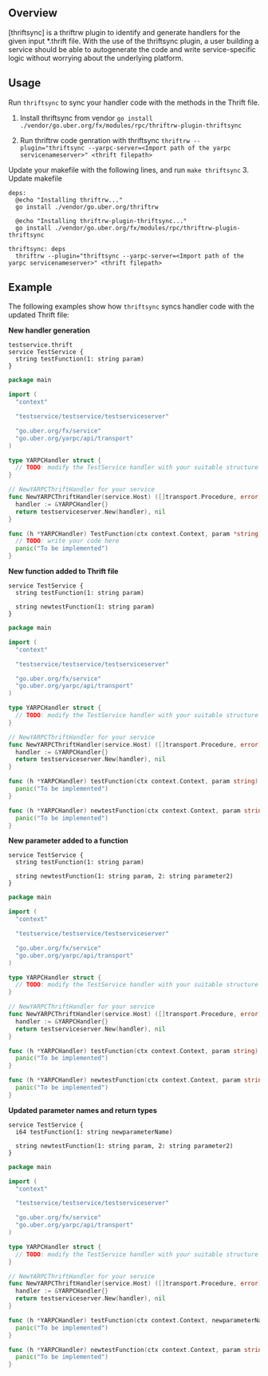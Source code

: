 ## Overview
[thriftsync] is a thriftrw plugin to identify and generate handlers for the given input
 *.thrift file. With the use of the thriftsync plugin, a user building a service should be able
 to autogenerate the code and write service-specific logic without worrying about the underlying platform.

## Usage
Run `thriftsync` to sync your handler code with the methods in the Thrift file.

1. Install thriftsync from vendor
`go install ./vendor/go.uber.org/fx/modules/rpc/thriftrw-plugin-thriftsync`

2. Run thriftrw code genration with thriftsync
`thriftrw --plugin="thriftsync --yarpc-server=<Import path of the yarpc servicenameserver>" <thrift filepath>`

Update your makefile with the following lines, and run `make thriftsync`
3. Update makefile
```
deps:
  @echo "Installing thriftrw..."
  go install ./vendor/go.uber.org/thriftrw

  @echo "Installing thriftrw-plugin-thriftsync..."
  go install ./vendor/go.uber.org/fx/modules/rpc/thriftrw-plugin-thriftsync

thriftsync: deps
  thriftrw --plugin="thriftsync --yarpc-server=<Import path of the yarpc servicenameserver>" <thrift filepath>
```

## Example
The following examples show how `thriftsync` syncs handler code with the updated Thrift file:

**New handler generation**

```thrift
testservice.thrift
service TestService {
  string testFunction(1: string param)
}
```

```go
package main

import (
  "context"

  "testservice/testservice/testserviceserver"

  "go.uber.org/fx/service"
  "go.uber.org/yarpc/api/transport"
)

type YARPCHandler struct {
  // TODO: modify the TestService handler with your suitable structure
}

// NewYARPCThriftHandler for your service
func NewYARPCThriftHandler(service.Host) ([]transport.Procedure, error) {
  handler := &YARPCHandler{}
  return testserviceserver.New(handler), nil
}

func (h *YARPCHandler) TestFunction(ctx context.Context, param *string) (string, error) {
  // TODO: write your code here
  panic("To be implemented")
}
```
**New function added to Thrift file**

```thrift
service TestService {
  string testFunction(1: string param)

  string newtestFunction(1: string param)
}
```

```go
package main

import (
  "context"

  "testservice/testservice/testserviceserver"

  "go.uber.org/fx/service"
  "go.uber.org/yarpc/api/transport"
)

type YARPCHandler struct {
  // TODO: modify the TestService handler with your suitable structure
}

// NewYARPCThriftHandler for your service
func NewYARPCThriftHandler(service.Host) ([]transport.Procedure, error) {
  handler := &YARPCHandler{}
  return testserviceserver.New(handler), nil
}

func (h *YARPCHandler) testFunction(ctx context.Context, param string) (string, error) {
  panic("To be implemented")
}

func (h *YARPCHandler) newtestFunction(ctx context.Context, param string) (string, error) {
  panic("To be implemented")
}
```

**New parameter added to a function**

```thrift
service TestService {
  string testFunction(1: string param)

  string newtestFunction(1: string param, 2: string parameter2)
}
```

```go
package main

import (
  "context"

  "testservice/testservice/testserviceserver"

  "go.uber.org/fx/service"
  "go.uber.org/yarpc/api/transport"
)

type YARPCHandler struct {
  // TODO: modify the TestService handler with your suitable structure
}

// NewYARPCThriftHandler for your service
func NewYARPCThriftHandler(service.Host) ([]transport.Procedure, error) {
  handler := &YARPCHandler{}
  return testserviceserver.New(handler), nil
}

func (h *YARPCHandler) testFunction(ctx context.Context, param string) (string, error) {
  panic("To be implemented")
}

func (h *YARPCHandler) newtestFunction(ctx context.Context, param string, parameter2 string) (string, error) {
  panic("To be implemented")
}
```
**Updated parameter names and return types**

```thrift
service TestService {
  i64 testFunction(1: string newparameterName)

  string newtestFunction(1: string param, 2: string parameter2)
}
```
```go
package main

import (
  "context"

  "testservice/testservice/testserviceserver"

  "go.uber.org/fx/service"
  "go.uber.org/yarpc/api/transport"
)

type YARPCHandler struct {
  // TODO: modify the TestService handler with your suitable structure
}

// NewYARPCThriftHandler for your service
func NewYARPCThriftHandler(service.Host) ([]transport.Procedure, error) {
  handler := &YARPCHandler{}
  return testserviceserver.New(handler), nil
}

func (h *YARPCHandler) testFunction(ctx context.Context, newparameterName string) (int64, error) {
  panic("To be implemented")
}

func (h *YARPCHandler) newtestFunction(ctx context.Context, param string, parameter2 string) (string, error) {
  panic("To be implemented")
}
```